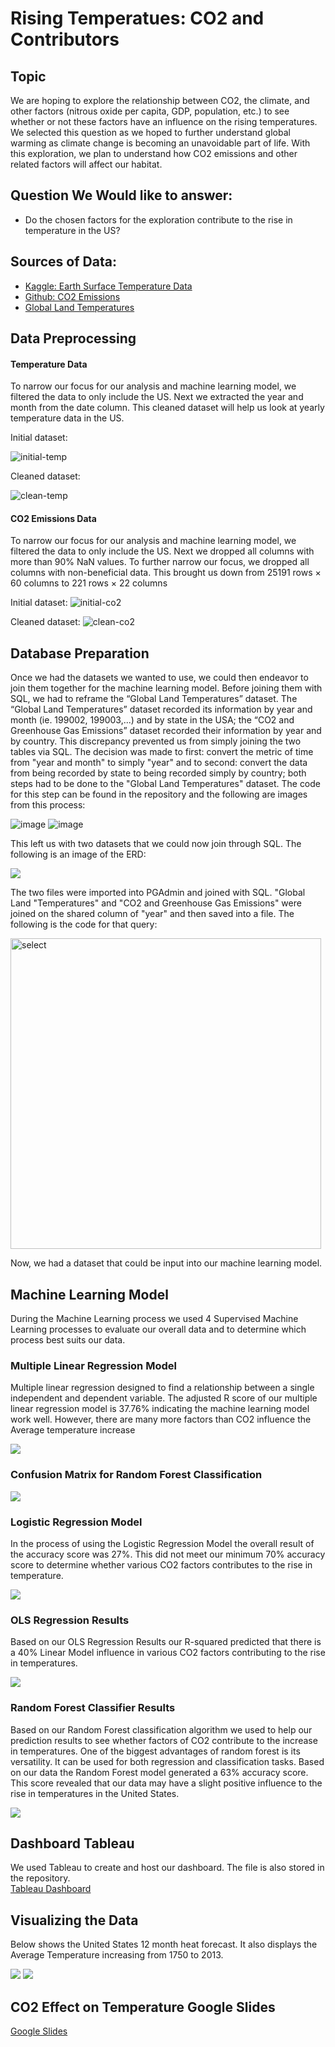 # Rising Temperatues: CO2 and Contributors 
## Topic
We are hoping to explore the relationship between CO2, the climate, and other factors (nitrous oxide per capita, GDP, population, etc.) to see whether or not these factors have an influence on the rising temperatures. We selected this question as we hoped to further understand global warming as climate change is becoming an unavoidable part of life. With this exploration, we plan to understand how CO2 emissions and other related factors will affect our habitat.

## Question We Would like to answer:
- Do the chosen factors for the exploration contribute to the rise in temperature in the US?

## Sources of Data:
- [Kaggle: Earth Surface Temperature Data](https://www.kaggle.com/datasets/berkeleyearth/climate-change-earth-surface-temperature-data)
- [Github: CO2 Emissions](https://github.com/owid/co2-data)
- [Global Land Temperatures](http://berkeleyearth.org/data-visualization/)


## Data Preprocessing
#### Temperature Data
To narrow our focus for our analysis and machine learning model, we filtered the data to only include the US. Next we extracted the year and month from the date column. This cleaned dataset will help us look at yearly temperature data in the US.

Initial dataset:

![initial-temp](https://github.com/moesteelo/Predict-CO2-With-Data/blob/judyw/img/temp-cleaning-img/initial.PNG)

Cleaned dataset:

![clean-temp](https://github.com/moesteelo/Predict-CO2-With-Data/blob/judyw/img/temp-cleaning-img/clean.PNG)

#### CO2 Emissions Data
To narrow our focus for our analysis and machine learning model, we filtered the data to only include the US. Next we dropped all columns with more than 90% NaN values. To further narrow our focus, we dropped all columns with non-beneficial data. This brought us down from 25191 rows × 60 columns to 221 rows × 22 columns

Initial dataset:
![initial-co2](https://github.com/moesteelo/Predict-CO2-With-Data/blob/judyw/img/co2-cleaning-img/initial.PNG)

Cleaned dataset:
![clean-co2](https://github.com/moesteelo/Predict-CO2-With-Data/blob/judyw/img/co2-cleaning-img/clean.PNG)

## Database Preparation

Once we had the datasets we wanted to use, we could then endeavor to join them together for the machine learning model. Before joining them with SQL, we had to reframe the “Global Land Temperatures” dataset. The “Global Land Temperatures” dataset recorded its information by year and month (ie. 199002, 199003,...) and by state in the USA; the “CO2 and Greenhouse Gas Emissions” dataset recorded their information by year and by country. This discrepancy prevented us from simply joining the two tables via SQL. The decision was made to first: convert the metric of time from "year and month" to simply "year" and to second: convert the data from being recorded by state to being recorded simply by country; both steps had to be done to the "Global Land Temperatures" dataset. The code for this step can be found in the repository and the following are images from this process: <br/>

![image](https://user-images.githubusercontent.com/72320203/160339892-1461afb0-f662-42a3-9faf-aec5734e7807.png) 
![image](https://user-images.githubusercontent.com/72320203/160340006-fff351e2-92a4-4ee5-85a8-75091608b112.png)

This left us with two datasets that we could now join through SQL. The following is an image of the ERD:<br/>

<img src= "img/erd.PNG" >

The two files were imported into PGAdmin and joined with SQL. "Global Land "Temperatures" and "CO2 and Greenhouse Gas Emissions" were joined on the shared column of "year" and then saved into a file. The following is the code for that query: <br/>

<img width="497" alt="select" src="https://user-images.githubusercontent.com/72320203/160341352-087bc044-4d4c-4bc8-b509-d1c49fae6394.PNG">

Now, we had a dataset that could be input into our machine learning model.

## Machine Learning Model

During the Machine Learning process we used 4 Supervised Machine Learning processes to evaluate our overall data and to determine which process best suits our data.

### **Multiple Linear Regression Model**

Multiple linear regression designed to find a relationship between a single independent and dependent variable. The adjusted R score of our multiple linear regression model is 37.76% indicating the machine learning model work well. However, there are many more factors than CO2 influence the Average temperature increase

<img src= "img/Multiple_Linear_Regression.png">

### **Confusion Matrix for Random Forest Classification**

<img src= "Confusion_matrix.png" >


### **Logistic Regression Model**

In the process of using the Logistic Regression Model the overall result of the accuracy score was 27%. This did not meet our minimum 70% accuracy score to determine whether various CO2 factors contributes to the rise in temperature.

<img src= "img/Logistic Rgression Model.png" >

### **OLS Regression Results**

Based on our OLS Regression Results our R-squared predicted that there is a 40% Linear Model influence in various CO2 factors contributing to the rise in temperatures.

<img src= "img/OLS Regression Results.png" >

### **Random Forest Classifier Results**

Based on our Random Forest classification algorithm we used to help our prediction results to see whether factors of CO2 contribute to the increase in temperatures.  One of the biggest advantages of random forest is its versatility. It can be used for both regression and classification tasks. Based on our data the Random Forest model generated a 63% accuracy score. This score revealed that our data may have a slight positive influence to the rise in temperatures in the United States.

<img src= "img/Random Forest Classifier.png" >


## Dashboard Tableau
We used Tableau to create and host our dashboard. The file is also stored in the repository. <br/>
[Tableau Dashboard](https://public.tableau.com/app/profile/jun6899/viz/ChangesinAverageUSTemperaturesCO2andCompany/Dashboard1)

## Visualizing the Data

Below shows the United States 12 month heat forecast. It also displays the Average Temperature increasing from 1750 to 2013.

<img src= "img/United States 12 Month Temp.png"  >
<img src= "img/AVG Temperature display by years ML process.png"  >

## CO2 Effect on Temperature Google Slides

[Google Slides](https://docs.google.com/presentation/d/1ufzwVPUsOWHUAslN3fsjy4kuGSDC7MxnokdIxQLYEQk/edit?usp=sharing)
